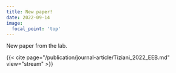 ```yaml
---
title: New paper!
date: 2022-09-14
image:
  focal_point: 'top'
---
```


New paper from the lab. 

{{< cite page="/publication/journal-article/Tiziani_2022_EEB.md" view="stream" >}}


<!--more-->

